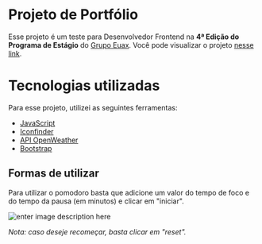 # Projeto de Portfólio

Esse projeto é um teste para Desenvolvedor Frontend na **4ª Edição do Programa de Estágio** do [Grupo Euax](https://grupoeuax.com.br/). Você pode visualizar o projeto [nesse link](https://andreimuraro.github.io/portifolio-estagio/).


# Tecnologias utilizadas
Para esse projeto, utilizei as seguintes ferramentas:
 - [JavaScript](https://developer.mozilla.org/pt-BR/docs/Web/JavaScript) 
 - [Iconfinder](https://www.iconfinder.com/)
 - [API OpenWeather](https://openweathermap.org/current)
 - [Bootstrap](https://getbootstrap.com/docs/5.2/getting-started/introduction/)
 


## Formas de utilizar
Para utilizar o pomodoro basta que adicione um valor do tempo de foco e do tempo da pausa (em minutos) e clicar em "iniciar".

![enter image description here](https://media4.giphy.com/media/iaW59xoBGEMSHX5rfT/giphy.gif?cid=790b7611f39edc9cf849c31b7de5054abff610060fda4d11&rid=giphy.gif&ct=g)

*Nota: caso deseje recomeçar, basta clicar em "reset".*
